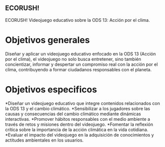 ## ECORUSH!
ECORUSH! Videojuego educativo sobre la ODS 13: Acción por el clima.
# Objetivos generales
Diseñar y aplicar un videojuego educativo enfocado en la ODS 13 (Acción por el clima), el videojuego no solo busca entretener, sino también concientizar, informar y despertar un compromiso real con la acción por el clima, contribuyendo a formar ciudadanos responsables con el planeta.
# Objetivos especificos
*Diseñar un videojuego educativo que integre contenidos relacionados con la ODS 13 y el cambio climático.
*Sensibilizar a los jugadores sobre las causas y consecuencias del cambio climático mediante dinámicas interactivas.
*Promover hábitos responsables con el medio ambiente a través de retos y misiones dentro del videojuego.
*Fomentar la reflexión crítica sobre la importancia de la acción climática en la vida cotidiana.
*Evaluar el impacto del videojuego en la adquisición de conocimientos y actitudes ambientales en los usuarios.
